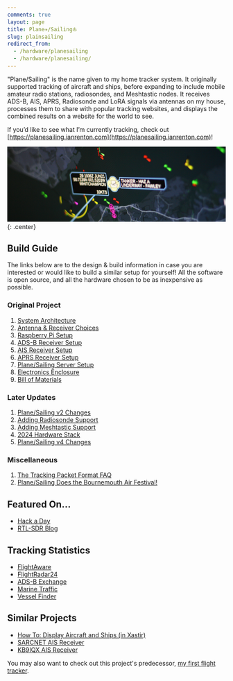 ```yaml
---
comments: true
layout: page
title: Plane✈/Sailing⛵
slug: plainsailing
redirect_from:
  - /hardware/planesailing
  - /hardware/planesailing/
---
```


"Plane/Sailing" is the name given to my home tracker system. It originally supported tracking of aircraft and ships, before expanding to include mobile amateur radio stations, radiosondes, and Meshtastic nodes. It receives ADS-B, AIS, APRS, Radiosonde and LoRA signals via antennas on my house, processes them to share with popular tracking websites, and displays the combined results on a website for the world to see.

If you’d like to see what I’m currently tracking, check out [https://planesailing.ianrenton.com](https://planesailing.ianrenton.com)!

![Plane Sailing Banner](/img/projects/planesailing/banner7.png){: .center}

## Build Guide

The links below are to the design & build information in case you are interested or would like to build a similar setup for yourself! All the software is open source, and all the hardware chosen to be as inexpensive as possible.

### Original Project

1. [System Architecture](./system-architecture/)
2. [Antenna & Receiver Choices](./antenna-and-receiver/)
3. [Raspberry Pi Setup](./raspberry-pi/)
4. [ADS-B Receiver Setup](./adsb-receiver/)
5. [AIS Receiver Setup](./ais-receiver/)
6. [APRS Receiver Setup](./aprs-receiver/)
7. [Plane/Sailing Server Setup](./plane-sailing-server/)
8. [Electronics Enclosure](./electronics-enclosure/)
9. [Bill of Materials](./bill-of-materials/)

### Later Updates

1. [Plane/Sailing v2 Changes](./plane-sailing-v2-changes)
2. [Adding Radiosonde Support](./adding-radiosonde-support/)
3. [Adding Meshtastic Support](./adding-meshtastic-support/)
4. [2024 Hardware Stack](./plane-sailing-2024-hardware/)
5. [Plane/Sailing v4 Changes](./plane-sailing-v4-changes)

### Miscellaneous

1. [The Tracking Packet Format FAQ](./tracking-packet-format-faq)
2. [Plane/Sailing Does the Bournemouth Air Festival!](/blog/plane-sailing-does-the-bournemouth-air-festival/)

## Featured On...

* [Hack a Day](https://hackaday.com/2020/10/22/tracking-boats-and-ships-in-real-time-at-the-same-time/)
* [RTL-SDR Blog](https://www.rtl-sdr.com/a-dual-aircraft-and-ship-tracking-system-with-rtl-sdr/)

## Tracking Statistics

* [FlightAware](https://flightaware.com/adsb/stats/user/ianrenton)
* [FlightRadar24](https://www.flightradar24.com/account/feed-stats/?id=28217)
* [ADS-B Exchange](https://www.adsbexchange.com/api/feeders/?feed=aeb9add2-e933-408b-82ee-36e5f41edeb8)
* [Marine Traffic](https://www.marinetraffic.com/en/ais/details/stations/4601/_:c84491eef3bdfac87efda338636c1d20)
* [Vessel Finder](https://stations.vesselfinder.com/stations/5528)

## Similar Projects

* [How To: Display Aircraft and Ships (in Xastir)](https://xastir.org/index.php/HowTo:Display_Aircraft_and_Ships)
* [SARCNET AIS Receiver](https://www.sarcnet.org/ais-receiver.html)
* [KB9IQX AIS Receiver](http://kb9iqx.net/rtlsdr/ais/)

You may also want to check out this project's predecessor, [my first flight tracker](/projects/flight-tracker).

